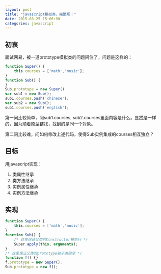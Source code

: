 ```yaml
---
layout: post
title: "javascript模拟类，完整版！"
date: 2015-08-25 15:06:00
categories: javascript
---
```


## 初衷
面试网易，被一道prototype模拟类的问题问住了，问题是这样的：

```javascript
function Super() {
    this.courses = ['math','music'];
}
function Sub() {
}
Sub.prototype = new Super()
var sub1 = new Sub();
sub1.courses.push('chinese');
var sub2 = new Sub();
sub1.courses.push('english');
```

第一问比较简单，问sub1.courses, sub2.courses里面内容是什么。显然是一样的，因为顺着原型链找，找到的是同一个对象。

第二问比较难，问如何修改上述代码，使得Sub实例集成的courses相互独立？

## 目标

用javascript实现：

1. 类属性继承
2. 类方法继承
3. 实例属性继承
4. 实例方法继承

## 实现

```javascript
function Super() {
    this.courses = ['math','music'];
}
function Sub() {
    /* 这里保证父类的Constructor被执行 */
    Super.apply(this, arguments); 
}
/* 这里保证父类的prototype被子类继承 */
function f() {}
f.prototype = new Super();
Sub.prototype = new f();
```

